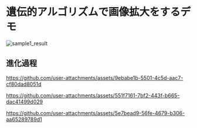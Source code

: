 # 遺伝的アルゴリズムで画像拡大をするデモ


![sample1_result](https://github.com/user-attachments/assets/bd2bf86b-674a-4038-825b-530ca16028d6)

## 進化過程

 https://github.com/user-attachments/assets/9ebabe1b-5501-4c5d-aac7-cf80dad8051d 

 https://github.com/user-attachments/assets/551f7161-7bf2-443f-b665-dac41499d029 

https://github.com/user-attachments/assets/5e7bead9-56fe-4679-b306-aa65289789d1

